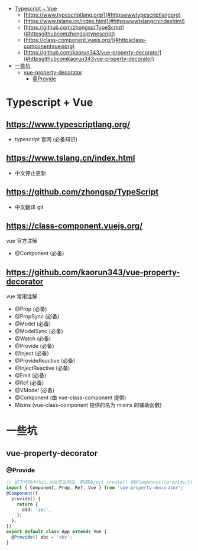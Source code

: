 <!-- TOC -->

- [Typescript + Vue](#typescript--vue)
    - [https://www.typescriptlang.org/](#httpswwwtypescriptlangorg)
    - [https://www.tslang.cn/index.html](#httpswwwtslangcnindexhtml)
    - [https://github.com/zhongsp/TypeScript](#httpsgithubcomzhongsptypescript)
    - [https://class-component.vuejs.org/](#httpsclass-componentvuejsorg)
    - [https://github.com/kaorun343/vue-property-decorator](#httpsgithubcomkaorun343vue-property-decorator)
- [一些坑](#一些坑)
    - [vue-property-decorator](#vue-property-decorator)
        - [@Provide](#provide)

<!-- /TOC -->

# Typescript + Vue

## https://www.typescriptlang.org/

- typescript 官网 (必备知识)

## https://www.tslang.cn/index.html

- 中文停止更新

## https://github.com/zhongsp/TypeScript

- 中文翻译 git

## https://class-component.vuejs.org/

vue 官方注解

- @Component (必备)

## https://github.com/kaorun343/vue-property-decorator

vue 常用注解：

- @Prop (必备)
- @PropSync (必备)
- @Model (必备)
- @ModelSync (必备)
- @Watch (必备)
- @Provide (必备)
- @Inject (必备)
- @ProvideReactive (必备)
- @InjectReactive (必备)
- @Emit (必备)
- @Ref (必备)
- @VModel (必备)
- @Component (由 vue-class-component 提供)
- Mixins (vue-class-component 提供的名为 mixins 的辅助函数)

# 一些坑

## vue-property-decorator

### @Provide

```ts
// 如下代码中this.ddd无法添加，原因Object.create() 将@Component({provide:})的对象对为新配置的原型对象，无法for...in
import { Component, Prop, Ref, Vue } from 'vue-property-decorator';
@Component({
  provide() {
    return {
      ddd: 'abc',
    };
  },
})
export default class App extends Vue {
  @Provide() abc = 'abc';
}
```
